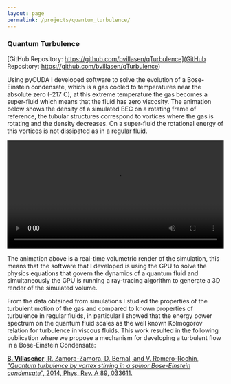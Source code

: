 ```yaml
---
layout: page
permalink: /projects/quantum_turbulence/
---
```



### Quantum Turbulence

[GitHub Repository:   https://github.com/bvillasen/qTurbulence](GitHub Repository: https://github.com/bvillasen/qTurbulence)

Using pyCUDA I developed software to solve the evolution of a Bose-Einstein condensate, which is a gas  cooled to temperatures near the absolute zero (-217 C), at this extreme temperature the gas becomes a super-fluid which means that the fluid has zero viscosity. The animation below shows the density of a simulated BEC on a rotating frame of reference, the tubular structures correspond to vortices where the gas is rotating and the density decreases. On a super-fluid the rotational energy of this vortices is not dissipated as in a regular fluid. 

<div style="text-align: center">
<video src="{{ site.url }}assets/videos/quantum_turbulence.mp4" width="100%"  height="auto" controls preload> </video>
</div>

The animation above is a real-time volumetric render of the simulation, this means that the software that I developed is using the  GPU to solve the physics equations that govern the dynamics of a quantum fluid and simultaneously the GPU is running a ray-tracing algorithm to generate a 3D render of the simulated volume.   

From the data obtained from simulations I studied the properties of the turbulent motion of the gas and compared to known properties of turbulence in regular fluids, in particular I showed that the energy power spectrum on the quantum fluid scales as the well known Kolmogorov relation for turbulence in viscous fluids. This work resulted in the following publication where we propose a mechanism for developing a turbulent flow in a Bose-Einstein Condensate:

[**B. Villaseñor**, R. Zamora-Zamora, D. Bernal, and V. Romero-Rochín, ”*Quantum turbulence by
vortex stirring in a spinor Bose-Einstein condensate*”, 2014, Phys. Rev. A 89, 033611.](https://ui.adsabs.harvard.edu/abs/2014PhRvA..89c3611V/abstract)
